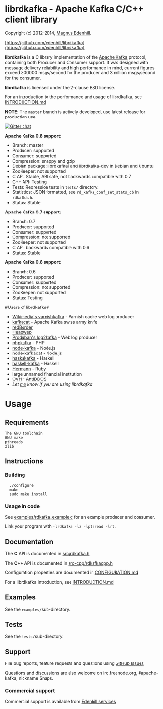 librdkafka - Apache Kafka C/C++ client library
==============================================

Copyright (c) 2012-2014, [Magnus Edenhill](http://www.edenhill.se/).

[https://github.com/edenhill/librdkafka](https://github.com/edenhill/librdkafka)

**librdkafka** is a C library implementation of the
[Apache Kafka](http://kafka.apache.org/) protocol, containing both
Producer and Consumer support. It was designed with message delivery reliability
and high performance in mind, current figures exceed 800000 msgs/second for
the producer and 3 million msgs/second for the consumer.

**librdkafka** is licensed under the 2-clause BSD license.

For an introduction to the performance and usage of librdkafka, see
[INTRODUCTION.md](https://github.com/edenhill/librdkafka/blob/master/INTRODUCTION.md)

**NOTE**: The `master` branch is actively developed, use latest release for production use.

[![Gitter chat](https://badges.gitter.im/edenhill/librdkafka.png)](https://gitter.im/edenhill/librdkafka)

**Apache Kafka 0.8 support:**

  * Branch: master
  * Producer: supported
  * Consumer: supported
  * Compression: snappy and gzip
  * Debian package: librdkafka1 and librdkafka-dev in Debian and Ubuntu
  * ZooKeeper: not supported
  * C API: Stable, ABI safe, not backwards compatible with 0.7
  * C++ API: Testing
  * Tests: Regression tests in `tests/` directory.
  * Statistics: JSON formatted, see `rd_kafka_conf_set_stats_cb` in `rdkafka.h`.
  * Status: Stable


**Apache Kafka 0.7 support:**

  * Branch: 0.7
  * Producer: supported
  * Consumer: supported
  * Compression: not supported
  * ZooKeeper: not supported
  * C API: backwards compatible with 0.6
  * Status: Stable


**Apache Kafka 0.6 support:**

  * Branch: 0.6
  * Producer: supported
  * Consumer: supported
  * Compression: not supported
  * ZooKeeper: not supported
  * Status: Testing




#Users of librdkafka#

  * [Wikimedia's varnishkafka](https://github.com/wikimedia/varnishkafka) - Varnish cache web log producer
  * [kafkacat](https://github.com/edenhill/kafkacat) - Apache Kafka swiss army knife
  * [redBorder](http://www.redborder.net)
  * [Headweb](http://www.headweb.com/)
  * [Produban's log2kafka](https://github.com/Produban/log2kafka) - Web log producer
  * [phpkafka](https://github.com/salebab/phpkafka) - PHP
  * [node-kafka](https://github.com/sutoiku/node-kafka) - Node.js
  * [node-kafkacat](https://github.com/Rafflecopter/node-kafkacat) - Node.js
  * [haskakafka](https://github.com/cosbynator/haskakafka) - Haskell
  * [haskell-kafka](https://github.com/yanatan16/haskell-kafka) - Haskell
  * [Hermann](https://github.com/stancampbell3/Hermann) - Ruby
  * large unnamed financial institution
  * [OVH](http://ovh.com) - [AntiDDOS](http://www.slideshare.net/hugfrance/hugfr-6-oct2014ovhantiddos)
  * *Let [me](mailto:rdkafka@edenhill.se) know if you are using librdkafka*



# Usage

## Requirements
	The GNU toolchain
	GNU make
   	pthreads
	zlib

## Instructions

### Building

      ./configure
      make
      sudo make install


### Usage in code

See [examples/rdkafka_example.c](https://github.com/edenhill/librdkafka/blob/master/examples/rdkafka_example.c) for an example producer and consumer.

Link your program with `-lrdkafka -lz -lpthread -lrt`.


## Documentation

The **C** API is documented in [src/rdkafka.h](src/rdkafka.h)

The **C++** API is documented in [src-cpp/rdkafkacpp.h](src-cpp/rdkafkacpp.h)

Configuration properties are documented in
[CONFIGURATION.md](https://github.com/edenhill/librdkafka/blob/master/CONFIGURATION.md)

For a librdkafka introduction, see
[INTRODUCTION.md](https://github.com/edenhill/librdkafka/blob/master/INTRODUCTION.md)


## Examples

See the `examples/`sub-directory.


## Tests

See the `tests/`sub-directory.


## Support

File bug reports, feature requests and questions using
[GitHub Issues](https://github.com/edenhill/librdkafka/issues)


Questions and discussions are also welcome on irc.freenode.org, #apache-kafka,
nickname Snaps.


### Commercial support

Commercial support is available from [Edenhill services](http://www.edenhill.se)
